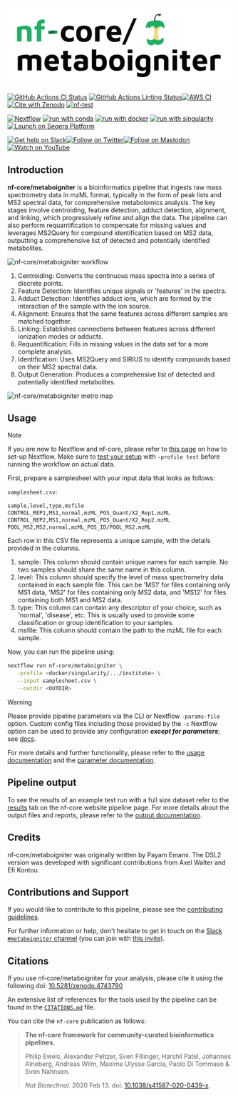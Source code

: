 <h1>
  <picture>
    <source media="(prefers-color-scheme: dark)" srcset="docs/images/nf-core-metaboigniter_logo_dark.png">
    <img alt="nf-core/metaboigniter" src="docs/images/nf-core-metaboigniter_logo_light.png">
  </picture>
</h1>

[![GitHub Actions CI Status](https://github.com/nf-core/metaboigniter/actions/workflows/ci.yml/badge.svg)](https://github.com/nf-core/metaboigniter/actions/workflows/ci.yml)
[![GitHub Actions Linting Status](https://github.com/nf-core/metaboigniter/actions/workflows/linting.yml/badge.svg)](https://github.com/nf-core/metaboigniter/actions/workflows/linting.yml)[![AWS CI](https://img.shields.io/badge/CI%20tests-full%20size-FF9900?labelColor=000000&logo=Amazon%20AWS)](https://nf-co.re/metaboigniter/results)[![Cite with Zenodo](http://img.shields.io/badge/DOI-10.5281/zenodo.4743790-1073c8?labelColor=000000)](https://doi.org/10.5281/zenodo.4743790)
[![nf-test](https://img.shields.io/badge/unit_tests-nf--test-337ab7.svg)](https://www.nf-test.com)

[![Nextflow](https://img.shields.io/badge/nextflow%20DSL2-%E2%89%A523.04.0-23aa62.svg)](https://www.nextflow.io/)
[![run with conda](http://img.shields.io/badge/run%20with-conda-3EB049?labelColor=000000&logo=anaconda)](https://docs.conda.io/en/latest/)
[![run with docker](https://img.shields.io/badge/run%20with-docker-0db7ed?labelColor=000000&logo=docker)](https://www.docker.com/)
[![run with singularity](https://img.shields.io/badge/run%20with-singularity-1d355c.svg?labelColor=000000)](https://sylabs.io/docs/)
[![Launch on Seqera Platform](https://img.shields.io/badge/Launch%20%F0%9F%9A%80-Seqera%20Platform-%234256e7)](https://cloud.seqera.io/launch?pipeline=https://github.com/nf-core/metaboigniter)

[![Get help on Slack](http://img.shields.io/badge/slack-nf--core%20%23metaboigniter-4A154B?labelColor=000000&logo=slack)](https://nfcore.slack.com/channels/metaboigniter)[![Follow on Twitter](http://img.shields.io/badge/twitter-%40nf__core-1DA1F2?labelColor=000000&logo=twitter)](https://twitter.com/nf_core)[![Follow on Mastodon](https://img.shields.io/badge/mastodon-nf__core-6364ff?labelColor=FFFFFF&logo=mastodon)](https://mstdn.science/@nf_core)[![Watch on YouTube](http://img.shields.io/badge/youtube-nf--core-FF0000?labelColor=000000&logo=youtube)](https://www.youtube.com/c/nf-core)

## Introduction

**nf-core/metaboigniter** is a bioinformatics pipeline that ingests raw mass spectrometry data in mzML format, typically in the form of peak lists and MS2 spectral data, for comprehensive metabolomics analysis. The key stages involve centroiding, feature detection, adduct detection, alignment, and linking, which progressively refine and align the data. The pipeline can also perform requantification to compensate for missing values and leverages MS2Query for compound identification based on MS2 data, outputting a comprehensive list of detected and potentially identified metabolites.

![nf-core/metaboigniter workflow](docs/images/Metaboigniter_graph.png)

1. Centroiding: Converts the continuous mass spectra into a series of discrete points.
2. Feature Detection: Identifies unique signals or 'features' in the spectra.
3. Adduct Detection: Identifies adduct ions, which are formed by the interaction of the sample with the ion source.
4. Alignment: Ensures that the same features across different samples are matched together.
5. Linking: Establishes connections between features across different ionization modes or adducts.
6. Requantification: Fills in missing values in the data set for a more complete analysis.
7. Identification: Uses MS2Query and SIRIUS to identify compounds based on their MS2 spectral data.
8. Output Generation: Produces a comprehensive list of detected and potentially identified metabolites.

![nf-core/metaboigniter metro map](docs/images/metaboigniter_metro_map.png)

## Usage

> [!NOTE]
> If you are new to Nextflow and nf-core, please refer to [this page](https://nf-co.re/docs/usage/installation) on how to set-up Nextflow. Make sure to [test your setup](https://nf-co.re/docs/usage/introduction#how-to-run-a-pipeline) with `-profile test` before running the workflow on actual data.

First, prepare a samplesheet with your input data that looks as follows:

`samplesheet.csv`:

```csv
sample,level,type,msfile
CONTROL_REP1,MS1,normal,mzML_POS_Quant/X2_Rep1.mzML
CONTROL_REP2,MS1,normal,mzML_POS_Quant/X2_Rep2.mzML
POOL_MS2,MS2,normal,mzML_POS_ID/POOL_MS2.mzML
```

Each row in this CSV file represents a unique sample, with the details provided in the columns.

1. sample: This column should contain unique names for each sample. No two samples should share the same name in this column.
2. level: This column should specify the level of mass spectrometry data contained in each sample file. This can be 'MS1' for files containing only MS1 data, 'MS2' for files containing only MS2 data, and 'MS12' for files containing both MS1 and MS2 data.
3. type: This column can contain any descriptor of your choice, such as 'normal', 'disease', etc. This is usually used to provide some classification or group identification to your samples.
4. msfile: This column should contain the path to the mzML file for each sample.

Now, you can run the pipeline using:

```bash
nextflow run nf-core/metaboigniter \
   -profile <docker/singularity/.../institute> \
   --input samplesheet.csv \
   --outdir <OUTDIR>
```

> [!WARNING]
> Please provide pipeline parameters via the CLI or Nextflow `-params-file` option. Custom config files including those provided by the `-c` Nextflow option can be used to provide any configuration _**except for parameters**_;
> see [docs](https://nf-co.re/usage/configuration#custom-configuration-files).

For more details and further functionality, please refer to the [usage documentation](https://nf-co.re/metaboigniter/usage) and the [parameter documentation](https://nf-co.re/metaboigniter/parameters).

## Pipeline output

To see the results of an example test run with a full size dataset refer to the [results](https://nf-co.re/metaboigniter/results) tab on the nf-core website pipeline page.
For more details about the output files and reports, please refer to the
[output documentation](https://nf-co.re/metaboigniter/output).

## Credits

nf-core/metaboigniter was originally written by Payam Emami. The DSL2 version was developed with significant contributions from Axel Walter and Efi Kontou.

## Contributions and Support

If you would like to contribute to this pipeline, please see the [contributing guidelines](.github/CONTRIBUTING.md).

For further information or help, don't hesitate to get in touch on the [Slack `#metaboigniter` channel](https://nfcore.slack.com/channels/metaboigniter) (you can join with [this invite](https://nf-co.re/join/slack)).

## Citations

If you use nf-core/metaboigniter for your analysis, please cite it using the following doi: [10.5281/zenodo.4743790](https://doi.org/10.5281/zenodo.4743790)

An extensive list of references for the tools used by the pipeline can be found in the [`CITATIONS.md`](CITATIONS.md) file.

You can cite the `nf-core` publication as follows:

> **The nf-core framework for community-curated bioinformatics pipelines.**
>
> Philip Ewels, Alexander Peltzer, Sven Fillinger, Harshil Patel, Johannes Alneberg, Andreas Wilm, Maxime Ulysse Garcia, Paolo Di Tommaso & Sven Nahnsen.
>
> _Nat Biotechnol._ 2020 Feb 13. doi: [10.1038/s41587-020-0439-x](https://dx.doi.org/10.1038/s41587-020-0439-x).
